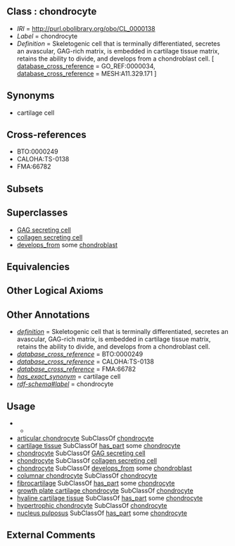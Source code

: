 
## Class : chondrocyte

 * *IRI* = http://purl.obolibrary.org/obo/CL_0000138
 * *Label* = chondrocyte
 * *Definition* = Skeletogenic cell that is terminally differentiated, secretes an avascular, GAG-rich matrix, is embedded in cartilage tissue matrix, retains the ability to divide, and develops from a chondroblast cell. [ [database_cross_reference](../../ef/oboInOwl#hasDbXref.md) = GO_REF:0000034, [database_cross_reference](../../ef/oboInOwl#hasDbXref.md) = MESH:A11.329.171 ]

## Synonyms

 * cartilage cell

## Cross-references

 * BTO:0000249
 * CALOHA:TS-0138
 * FMA:66782

## Subsets


## Superclasses

 * [GAG secreting cell](../../CL/53/CL_0000153.md)
 * [collagen secreting cell](../../CL/67/CL_0000667.md)
 * [develops_from](../../RO/02/RO_0002202.md) some [chondroblast](../../CL/58/CL_0000058.md)

## Equivalencies


## Other Logical Axioms


## Other Annotations

 * *[definition](../../IAO/15/IAO_0000115.md)* = Skeletogenic cell that is terminally differentiated, secretes an avascular, GAG-rich matrix, is embedded in cartilage tissue matrix, retains the ability to divide, and develops from a chondroblast cell.
 * *[database_cross_reference](../../ef/oboInOwl#hasDbXref.md)* = BTO:0000249
 * *[database_cross_reference](../../ef/oboInOwl#hasDbXref.md)* = CALOHA:TS-0138
 * *[database_cross_reference](../../ef/oboInOwl#hasDbXref.md)* = FMA:66782
 * *[has_exact_synonym](../../ym/oboInOwl#hasExactSynonym.md)* = cartilage cell
 * *[rdf-schema#label](../../el/rdf-schema#label.md)* = chondrocyte

## Usage

 * -
 * [articular chondrocyte](../../CL/07/CL_1001607.md) SubClassOf [chondrocyte](../../CL/38/CL_0000138.md)
 * [cartilage tissue](../../UBERON/18/UBERON_0002418.md) SubClassOf [has_part](../../BFO/51/BFO_0000051.md) some [chondrocyte](../../CL/38/CL_0000138.md)
 * [chondrocyte](../../CL/38/CL_0000138.md) SubClassOf [GAG secreting cell](../../CL/53/CL_0000153.md)
 * [chondrocyte](../../CL/38/CL_0000138.md) SubClassOf [collagen secreting cell](../../CL/67/CL_0000667.md)
 * [chondrocyte](../../CL/38/CL_0000138.md) SubClassOf [develops_from](../../RO/02/RO_0002202.md) some [chondroblast](../../CL/58/CL_0000058.md)
 * [columnar chondrocyte](../../CL/44/CL_0000744.md) SubClassOf [chondrocyte](../../CL/38/CL_0000138.md)
 * [fibrocartilage](../../UBERON/95/UBERON_0001995.md) SubClassOf [has_part](../../BFO/51/BFO_0000051.md) some [chondrocyte](../../CL/38/CL_0000138.md)
 * [growth plate cartilage chondrocyte](../../CL/17/CL_1000217.md) SubClassOf [chondrocyte](../../CL/38/CL_0000138.md)
 * [hyaline cartilage tissue](../../UBERON/94/UBERON_0001994.md) SubClassOf [has_part](../../BFO/51/BFO_0000051.md) some [chondrocyte](../../CL/38/CL_0000138.md)
 * [hypertrophic chondrocyte](../../CL/43/CL_0000743.md) SubClassOf [chondrocyte](../../CL/38/CL_0000138.md)
 * [nucleus pulposus](../../UBERON/42/UBERON_0002242.md) SubClassOf [has_part](../../BFO/51/BFO_0000051.md) some [chondrocyte](../../CL/38/CL_0000138.md)

## External Comments

